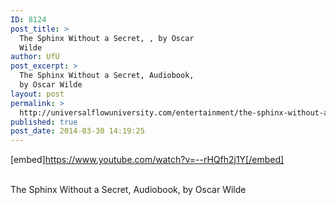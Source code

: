 ```yaml
---
ID: 8124
post_title: >
  The Sphinx Without a Secret, , by Oscar
  Wilde
author: UfU
post_excerpt: >
  The Sphinx Without a Secret, Audiobook,
  by Oscar Wilde
layout: post
permalink: >
  http://universalflowuniversity.com/entertainment/the-sphinx-without-a-secret-by-oscar-wilde/
published: true
post_date: 2014-03-30 14:19:25
---
```

[embed]https://www.youtube.com/watch?v=--rHQfh2j1Y[/embed]</br></br>
<p>The Sphinx Without a Secret, Audiobook, by Oscar Wilde</p>
